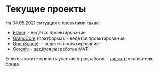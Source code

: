# Текущие проекты

На 04.05.2021 ситуация с проектами такая:

- [EDem](2.1-edem/edem.md): - ведётся проектирование
- [GrandCore](2.2-grandcore/grandcore.md) (платформа): - ведётся проектирование
- [OpenSchool](2.3-openschool/openschool.md): - ведётся проектирование
- [Coresh](2.4-coresh/coresh.md): - ведётся разработка MVP

Если вы хотите принять участие в разработке - [пишите](https://t.me/grandcore) основателю фонда

